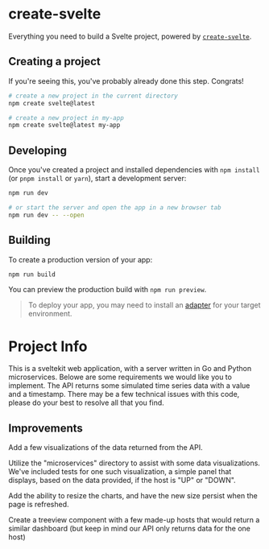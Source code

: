 # create-svelte

Everything you need to build a Svelte project, powered by [`create-svelte`](https://github.com/sveltejs/kit/tree/main/packages/create-svelte).

## Creating a project

If you're seeing this, you've probably already done this step. Congrats!

```bash
# create a new project in the current directory
npm create svelte@latest

# create a new project in my-app
npm create svelte@latest my-app
```

## Developing

Once you've created a project and installed dependencies with `npm install` (or `pnpm install` or `yarn`), start a development server:

```bash
npm run dev

# or start the server and open the app in a new browser tab
npm run dev -- --open
```

## Building

To create a production version of your app:

```bash
npm run build
```

You can preview the production build with `npm run preview`.

> To deploy your app, you may need to install an [adapter](https://kit.svelte.dev/docs/adapters) for your target environment.

# Project Info
This is a sveltekit web application, with a server written in Go and Python microservices. Belowe are some requirements we would like you to implement.
The API returns some simulated time series data with a value and a timestamp.
There may be a few technical issues with this code, please do your best to resolve all that you find.

## Improvements

Add a few visualizations of the data returned from the API.

Utilize the "microservices" directory to assist with some data visualizations. We've included tests for one such visualization, a simple panel that displays, based on the data provided, if the host is "UP" or "DOWN".

Add the ability to resize the charts, and have the new size persist when the page is refreshed.

Create a treeview component with a few made-up hosts that would return a similar dashboard (but keep in mind our API only returns data for the one host)
